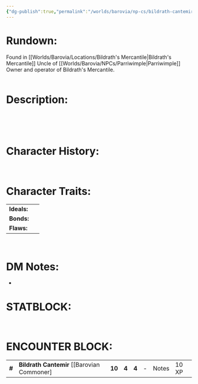 ```yaml
---
{"dg-publish":true,"permalink":"/worlds/barovia/np-cs/bildrath-cantemir/","tags":["Barovia"]}
---
```


# **Rundown:**

Found in [[Worlds/Barovia/Locations/Bildrath's Mercantile\|Bildrath's Mercantile]]
Uncle of [[Worlds/Barovia/NPCs/Parriwimple\|Parriwimple]]
Owner and operator of Bildrath's Mercantile.  
 
# **Description:**

 

 

# **Character History:**

 

# **Character Traits:** 

|             |     |
|-------------|-----|
| **Ideals:** |     |
| **Bonds:**  |     |
| **Flaws:**  |     |

 
 

# **DM Notes:**

-    

# **STATBLOCK:**

 

# **ENCOUNTER BLOCK:**

|        |                                               |        |       |       |     |       |       |
|--------|-----------------------------------------------|--------|-------|-------|-----|-------|-------|
| **\#** | **Bildrath Cantemir** \[\[Barovian Commoner\] | **10** | **4** | **4** | \-  | Notes | 10 XP |

 